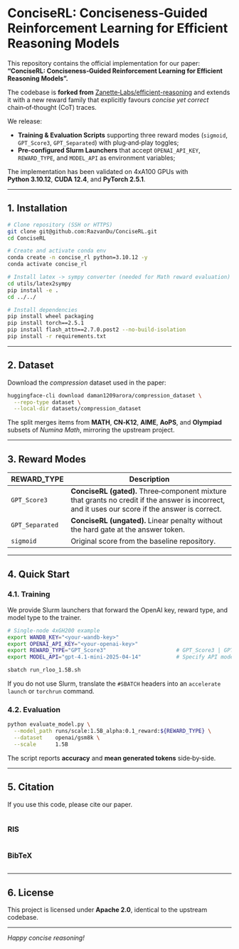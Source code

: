 # ConciseRL: Conciseness‑Guided Reinforcement Learning for Efficient Reasoning Models

This repository contains the official implementation for our paper: **“ConciseRL: Conciseness‑Guided Reinforcement Learning for Efficient Reasoning Models”.**  

The codebase is **forked from** [Zanette‑Labs/efficient-reasoning](https://github.com/Zanette-Labs/efficient-reasoning) and extends it with a new reward family that explicitly favours *concise yet correct* chain‑of‑thought (CoT) traces.

We release:

* **Training & Evaluation Scripts** supporting three reward modes (`sigmoid`, `GPT_Score3`, `GPT_Separated`) with plug‑and‑play toggles;
* **Pre‑configured Slurm Launchers** that accept `OPENAI_API_KEY`, `REWARD_TYPE`, and `MODEL_API` as environment variables;

The implementation has been validated on 4xA100 GPUs with **Python 3.10.12**, **CUDA 12.4**, and **PyTorch 2.5.1**.

---

## 1. Installation

```bash
# Clone repository (SSH or HTTPS)
git clone git@github.com:RazvanDu/ConciseRL.git
cd ConciseRL

# Create and activate conda env
conda create -n concise_rl python=3.10.12 -y
conda activate concise_rl

# Install latex -> sympy converter (needed for Math reward evaluation)
cd utils/latex2sympy
pip install -e .
cd ../../

# Install dependencies
pip install wheel packaging
pip install torch==2.5.1
pip install flash_attn==2.7.0.post2 --no-build-isolation
pip install -r requirements.txt
```

---

## 2. Dataset

Download the *compression* dataset used in the paper:

```bash
huggingface-cli download daman1209arora/compression_dataset \
  --repo-type dataset \
  --local-dir datasets/compression_dataset
```

The split merges items from **MATH**, **CN‑K12**, **AIME**, **AoPS**, and **Olympiad** subsets of *Numina Math*, mirroring the upstream project.

---

## 3. Reward Modes

| REWARD_TYPE     | Description                                                                                                                                      |
| --------------- | ------------------------------------------------------------------------------------------------------------------------------------------------ |
| `GPT_Score3`    | **ConciseRL (gated).** Three‑component mixture that grants no credit if the answer is incorrect, and it uses our score if the answer is correct. |
| `GPT_Separated` | **ConciseRL (ungated).** Linear penalty without the hard gate at the answer token.                                                               |
| `sigmoid`       | Original score from the baseline repository.                                                                                                     |

---

## 4. Quick Start

### 4.1. Training

We provide Slurm launchers that forward the OpenAI key, reward type, and model type to the trainer.

```bash
# Single‑node 4xGH200 example
export WANDB_KEY="<your‑wandb‑key>"
export OPENAI_API_KEY="<your‑openai‑key>"
export REWARD_TYPE="GPT_Score3"                      # GPT_Score3 | GPT_Separated | sigmoid
export MODEL_API="gpt-4.1-mini-2025-04-14"           # Specify API model to use (e.g. gpt-4o, gpt-4.1-mini)

sbatch run_rloo_1.5B.sh
```

If you do not use Slurm, translate the `#SBATCH` headers into an `accelerate launch` or `torchrun` command.

### 4.2. Evaluation

```bash
python evaluate_model.py \
  --model_path runs/scale:1.5B_alpha:0.1_reward:${REWARD_TYPE} \
  --dataset    openai/gsm8k \
  --scale      1.5B
```

The script reports **accuracy** and **mean generated tokens** side‑by‑side.

---

## 5. Citation

If you use this code, please cite our paper.

```
```

### RIS

```
```

### BibTeX

```
```

---

## 6. License

This project is licensed under **Apache 2.0**, identical to the upstream codebase.

---

*Happy concise reasoning!*
